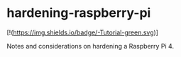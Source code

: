 # hardening-raspberry-pi
[!(https://img.shields.io/badge/-Tutorial-green.svg)]

Notes and considerations on hardening a Raspberry Pi 4.
